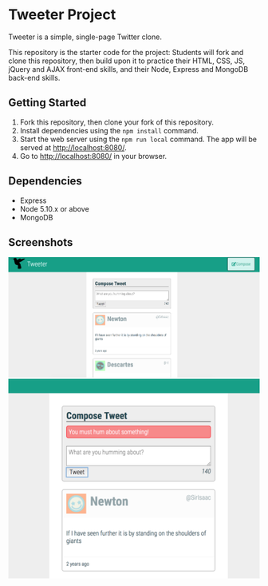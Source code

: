 # Tweeter Project

Tweeter is a simple, single-page Twitter clone.

This repository is the starter code for the project: Students will fork and clone this repository, then build upon it to practice their HTML, CSS, JS, jQuery and AJAX front-end skills, and their Node, Express and MongoDB back-end skills.

## Getting Started

1. Fork this repository, then clone your fork of this repository.
2. Install dependencies using the `npm install` command.
3. Start the web server using the `npm run local` command. The app will be served at <http://localhost:8080/>.
4. Go to <http://localhost:8080/> in your browser.

## Dependencies

- Express
- Node 5.10.x or above
- MongoDB

## Screenshots

!['Screenshot of main app'](https://github.com/LYunZhi/tweeter/blob/master/docs/tweet-main.png?raw=true)
!['Screenshot of when error comes up'](https://github.com/LYunZhi/tweeter/blob/master/docs/tweet-error.png?raw=true)